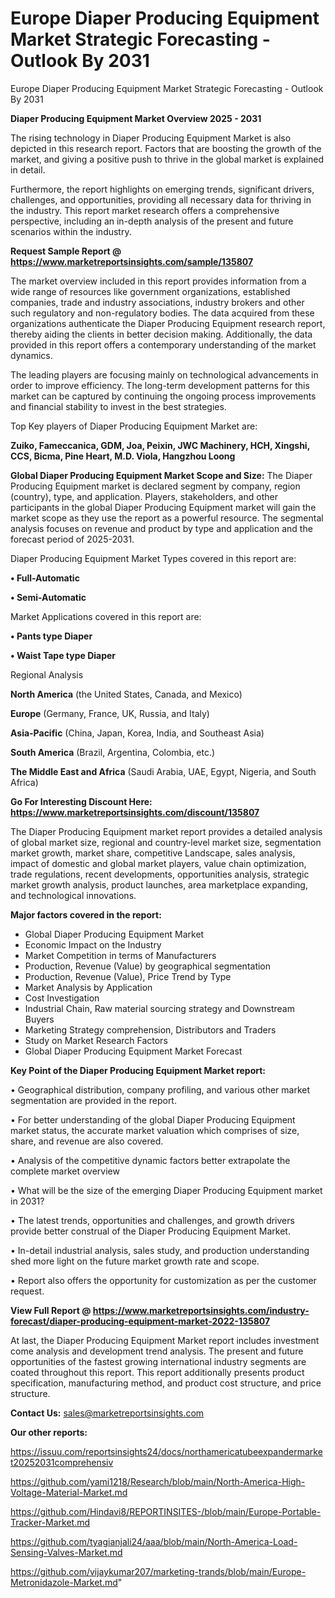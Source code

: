 # Europe Diaper Producing Equipment Market Strategic Forecasting - Outlook By 2031
Europe Diaper Producing Equipment Market Strategic Forecasting - Outlook By 2031

<Strong> Diaper Producing Equipment Market Overview 2025 - 2031</strong>

The rising technology in Diaper Producing Equipment Market is also depicted in this research report. Factors that are boosting the growth of the market, and giving a positive push to thrive in the global market is explained in detail.

Furthermore, the report highlights on emerging trends, significant drivers, challenges, and opportunities, providing all necessary data for thriving in the industry. This report market research offers a comprehensive perspective, including an in-depth analysis of the present and future scenarios within the industry.

<strong>Request Sample Report @ <a href=https://www.marketreportsinsights.com/sample/135807>https://www.marketreportsinsights.com/sample/135807</a></strong>

The market overview included in this report provides information from a wide range of resources like government organizations, established companies, trade and industry associations, industry brokers and other such regulatory and non-regulatory bodies. The data acquired from these organizations authenticate the Diaper Producing Equipment research report, thereby aiding the clients in better decision making. Additionally, the data provided in this report offers a contemporary understanding of the market dynamics.

The leading players are focusing mainly on technological advancements in order to improve efficiency. The long-term development patterns for this market can be captured by continuing the ongoing process improvements and financial stability to invest in the best strategies.

Top Key players of Diaper Producing Equipment Market are:

<strong>Zuiko, Fameccanica, GDM, Joa, Peixin, JWC Machinery, HCH, Xingshi, CCS, Bicma, Pine Heart, M.D. Viola, Hangzhou Loong</strong>

<strong><b>Global Diaper Producing Equipment Market Scope and Size:</b></strong>
The Diaper Producing Equipment market is declared segment by company, region (country), type, and application. Players, stakeholders, and other participants in the global Diaper Producing Equipment market will gain the market scope as they use the report as a powerful resource. The segmental analysis focuses on revenue and product by type and application and the forecast period of 2025-2031.

Diaper Producing Equipment Market Types covered in this report are:

<strong>• Full-Automatic

• Semi-Automatic</strong>

Market Applications covered in this report are:

<strong>• Pants type Diaper

• Waist Tape type Diaper</strong> 

Regional Analysis

<strong>North America</strong> (the United States, Canada, and Mexico)

<strong>Europe</strong> (Germany, France, UK, Russia, and Italy)

<strong>Asia-Pacific</strong> (China, Japan, Korea, India, and Southeast Asia)

<strong>South America</strong> (Brazil, Argentina, Colombia, etc.)

<strong>The Middle East and Africa</strong> (Saudi Arabia, UAE, Egypt, Nigeria, and South Africa)

<strong>Go For Interesting Discount Here: <a href=https://www.marketreportsinsights.com/discount/135807>https://www.marketreportsinsights.com/discount/135807</a></strong>

The Diaper Producing Equipment market report provides a detailed analysis of global market size, regional and country-level market size, segmentation market growth, market share, competitive Landscape, sales analysis, impact of domestic and global market players, value chain optimization, trade regulations, recent developments, opportunities analysis, strategic market growth analysis, product launches, area marketplace expanding, and technological innovations.

<strong><b>Major factors covered in the report:</b></strong>
<ul>
  <li>Global Diaper Producing Equipment Market </li>
  <li>Economic Impact on the Industry</li>
  <li>Market Competition in terms of Manufacturers</li>
  <li>Production, Revenue (Value) by geographical segmentation</li>
  <li>Production, Revenue (Value), Price Trend by Type</li>
  <li>Market Analysis by Application</li>
  <li>Cost Investigation</li>
  <li>Industrial Chain, Raw material sourcing strategy and Downstream Buyers</li>
  <li>Marketing Strategy comprehension, Distributors and Traders</li>
  <li>Study on Market Research Factors</li>
  <li>Global Diaper Producing Equipment Market Forecast</li>
</ul>

<strong><b>Key Point of the Diaper Producing Equipment Market report:</b></strong>

• Geographical distribution, company profiling, and various other market segmentation are provided in the report.

• For better understanding of the global Diaper Producing Equipment market status, the accurate market valuation which comprises of size, share, and revenue are also covered.

• Analysis of the competitive dynamic factors better extrapolate the complete market overview

• What will be the size of the emerging Diaper Producing Equipment market in 2031?

• The latest trends, opportunities and challenges, and growth drivers provide better construal of the Diaper Producing Equipment Market.

• In-detail industrial analysis, sales study, and production understanding shed more light on the future market growth rate and scope.

• Report also offers the opportunity for customization as per the customer request.

<strong><b>View Full Report @ <a href=https://www.marketreportsinsights.com/industry-forecast/diaper-producing-equipment-market-2022-135807>https://www.marketreportsinsights.com/industry-forecast/diaper-producing-equipment-market-2022-135807</a></b></strong>


At last, the Diaper Producing Equipment Market report includes investment come analysis and development trend analysis. The present and future opportunities of the fastest growing international industry segments are coated throughout this report. This report additionally presents product specification, manufacturing method, and product cost structure, and price structure.

<strong>Contact Us:</strong>
sales@marketreportsinsights.com

<strong>Our other reports:</strong>

<a href=https://issuu.com/reportsinsights24/docs/northamericatubeexpandermarket20252031comprehensiv>https://issuu.com/reportsinsights24/docs/northamericatubeexpandermarket20252031comprehensiv</a>

<a href=https://github.com/yami1218/Research/blob/main/North-America-High-Voltage-Material-Market.md>https://github.com/yami1218/Research/blob/main/North-America-High-Voltage-Material-Market.md</a>

<a href=https://github.com/Hindavi8/REPORTINSITES-/blob/main/Europe-Portable-Tracker-Market.md>https://github.com/Hindavi8/REPORTINSITES-/blob/main/Europe-Portable-Tracker-Market.md</a>

<a href=https://github.com/tyagianjali24/aaa/blob/main/North-America-Load-Sensing-Valves-Market.md>https://github.com/tyagianjali24/aaa/blob/main/North-America-Load-Sensing-Valves-Market.md</a>

<a href=https://github.com/vijaykumar207/marketing-trands/blob/main/Europe-Metronidazole-Market.md>https://github.com/vijaykumar207/marketing-trands/blob/main/Europe-Metronidazole-Market.md</a>"
